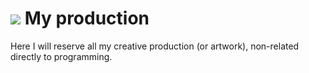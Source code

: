 # ![](https://win98icons.alexmeub.com/icons/png/directory_closed-3.png)&nbsp;My production
Here I will reserve all my creative production (or artwork), non-related directly to programming.
